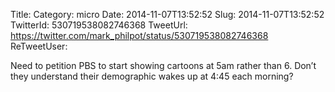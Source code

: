 Title: 
Category: micro
Date: 2014-11-07T13:52:52
Slug: 2014-11-07T13:52:52
TwitterId: 530719538082746368
TweetUrl: https://twitter.com/mark_philpot/status/530719538082746368
ReTweetUser: 

Need to petition PBS to start showing cartoons at 5am rather than 6. Don’t they understand their demographic wakes up at 4:45 each morning?